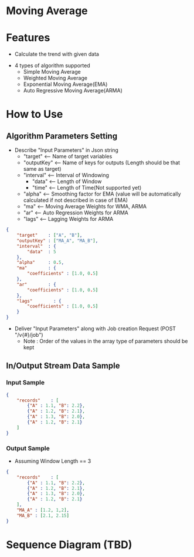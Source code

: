 # Moving Average

# Features
- Calculate the trend with given data
+ 4 types of algorithm supported 
  + Simple Moving Average
  + Weighted Moving Average
  + Exponential Moving Average(EMA)
  + Auto Regressive Moving Average(ARMA)  

# How to Use 
## Algorithm Parameters Setting
+ Describe "Input Parameters" in Json string 
  + "target"    <-- Name of target variables
  + "outputKey" <-- Name of keys for outputs (Length should be that same as target)
  + "interval"  <-- Interval of Windowing
    + "data"    <-- Length of Window
    + "time"    <-- Length of Time(Not supported yet)
  + "alpha"  <-- Smoothing factor for EMA (value will be automatically calculated if not described in case of EMA)
  + "ma"  <-- Moving Average Weights for WMA, ARMA
  + "ar"  <-- Auto Regression Weights for ARMA
  + "lags"  <-- Lagging Weights for ARMA

```json
{
    "target"    : ["A", "B"],
    "outputKey" : ["MA_A", "MA_B"],
    "interval"  : {
        "data"  : 5 
    },
    "alpha"     : 0.5,
    "ma"        : {
        "coefficients" : [1.0, 0.5]
    },
    "ar"        : {
        "coefficients" : [1.0, 0.5]
    },
    "lags"        : {
        "coefficients" : [1.0, 0.5]
    }
}
```

+ Deliver "Input Parameters" along with Job creation Request (POST "/v{#}/job")
  + Note : Order of the values in the array type of parameters should be kept

## In/Output Stream Data Sample
### Input Sample
```json
{
    "records"    : [
        {"A" : 1.1, "B": 2.2},
        {"A" : 1.2, "B": 2.1},
        {"A" : 1.3, "B": 2.0},
        {"A" : 1.2, "B": 2.1}
    ]
}
```
### Output Sample
+ Assuming Window Length == 3
```json
{
    "records"    : [
        {"A" : 1.1, "B": 2.2},
        {"A" : 1.2, "B": 2.1},
        {"A" : 1.3, "B": 2.0},
        {"A" : 1.2, "B": 2.1}
    ],
    "MA_A" : [1.2, 1,2],
    "MA_B" : [2.1, 2.15]
}
```

# Sequence Diagram (TBD)
